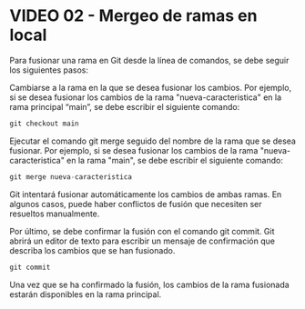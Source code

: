 # VIDEO 02 - Mergeo de ramas en local

Para fusionar una rama en Git desde la línea de comandos, se debe seguir los siguientes pasos:

Cambiarse a la rama en la que se desea fusionar los cambios. Por ejemplo, si se desea fusionar los cambios de la rama "nueva-caracteristica" en la rama principal “main”, se debe escribir el siguiente comando:

```jsx
git checkout main
```

Ejecutar el comando git merge seguido del nombre de la rama que se desea fusionar. Por ejemplo, si se desea fusionar los cambios de la rama "nueva-caracteristica" en la rama "main", se debe escribir el siguiente comando:

```jsx
git merge nueva-caracteristica
```

Git intentará fusionar automáticamente los cambios de ambas ramas. En algunos casos, puede haber conflictos de fusión que necesiten ser resueltos manualmente.

Por último, se debe confirmar la fusión con el comando git commit. Git abrirá un editor de texto para escribir un mensaje de confirmación que describa los cambios que se han fusionado.

```jsx
git commit
```

Una vez que se ha confirmado la fusión, los cambios de la rama fusionada estarán disponibles en la rama principal.
